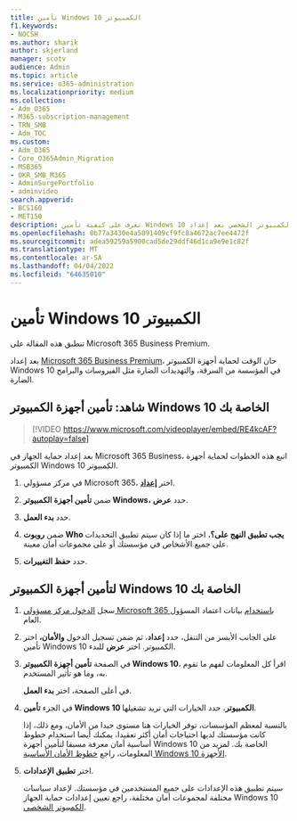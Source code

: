 ```yaml
---
title: تأمين Windows 10 الكمبيوتر
f1.keywords:
- NOCSH
ms.author: sharik
author: skjerland
manager: scotv
audience: Admin
ms.topic: article
ms.service: o365-administration
ms.localizationpriority: medium
ms.collection:
- Adm_O365
- M365-subscription-management
- TRN_SMB
- Adm_TOC
ms.custom:
- Adm_O365
- Core_O365Admin_Migration
- MSB365
- OKR_SMB_M365
- AdminSurgePortfolio
- adminvideo
search.appverid:
- BCS160
- MET150
description: تعرف على كيفية تأمين Windows 10 الكمبيوتر الشخصي بعد إعداد Microsoft 365 Business Premium.
ms.openlocfilehash: 0b77a3430e4a5091409cf9fc8a4672ac7ee4472f
ms.sourcegitcommit: adea59259a5900cad5de29ddf46d1ca9e9e1c82f
ms.translationtype: MT
ms.contentlocale: ar-SA
ms.lasthandoff: 04/04/2022
ms.locfileid: "64635010"
---
```

# <a name="secure-windows-10-computers"></a>تأمين Windows 10 الكمبيوتر

تنطبق هذه المقالة على Microsoft 365 Business Premium.

بعد إعداد [Microsoft 365 Business Premium](business-set-up.md)، حان الوقت لحماية أجهزة الكمبيوتر Windows 10 في المؤسسة من السرقة، والتهديدات الضارة مثل الفيروسات والبرامج الضارة.

## <a name="watch-secure-your-windows-10-pcs"></a>شاهد: تأمين أجهزة الكمبيوتر Windows 10 الخاصة بك

> [!VIDEO https://www.microsoft.com/videoplayer/embed/RE4kcAF?autoplay=false]

بعد إعداد حماية الجهاز في Microsoft 365 Business، اتبع هذه الخطوات لحماية أجهزة الكمبيوتر Windows 10 الكمبيوتر.

1. في مركز مسؤولي Microsoft 365، اختر <a href="https://go.microsoft.com/fwlink/p/?linkid=2171997" target="_blank">**إعداد**</a>.

2. ضمن **تأمين أجهزة الكمبيوتر Windows،** حدد **عرض**.

3. حدد  **بدء العمل**.

4. ضمن **روبوت Who يجب تطبيق النهج على؟**، اختر ما إذا كان سيتم تطبيق التحديدات على جميع الأشخاص في مؤسستك أو على مجموعات أمان معينة.

5. حدد  **حفظ التغييرات**.

## <a name="to-secure-your-windows-10-computers"></a>لتأمين أجهزة الكمبيوتر Windows 10 الخاصة بك

1. سجل [الدخول مركز مسؤولي Microsoft 365 باستخدام](https://admin.microsoft.com) بيانات اعتماد المسؤول العام. 

2. على الجانب الأيسر من التنقل، حدد **إعداد**، ثم ضمن تسجيل الدخول **والأمان،** اختر تأمين Windows 10 الكمبيوتر. اختر **عرض** للبدء.

3. في الصفحة **تأمين أجهزة الكمبيوتر Windows 10**، اقرأ كل المعلومات لفهم ما تقوم به، وما هو تأثير المستخدم.

    في أعلى الصفحة، اختر **بدء العمل**.

4. في الجزء **تأمين Windows 10 الكمبيوتر**، حدد الخيارات التي تريد تشغيلها. 
    
    بالنسبة لمعظم المؤسسات، توفر الخيارات هنا مستوى جيدا من الأمان، ومع ذلك، إذا كانت مؤسستك لديها احتياجات أمان أكثر تعقيدا، يمكنك أيضا استخدام خطوط أساسية أمان معرفة مسبقا لتأمين أجهزة Windows 10 الخاصة بك. لمزيد من المعلومات، راجع [خطوط الأمان الأساسية Windows 10 الأجهزة](/mem/intune/protect/security-baselines).   

5. اختر **تطبيق الإعدادات**.

    سيتم تطبيق هذه الإعدادات على جميع المستخدمين في مؤسستك. لإعداد سياسات مختلفة لمجموعات أمان مختلفة، راجع تعيين إعدادات حماية الجهاز Windows 10 [الكمبيوتر الشخصي](../../business-premium/m365bp-protection-settings-for-windows-10-pcs.md).
